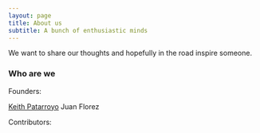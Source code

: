 ```yaml
---
layout: page
title: About us 
subtitle: A bunch of enthusiastic minds
---
```


We want to share our thoughts and hopefully in the road inspire someone.

### Who are we

Founders:

[Keith Patarroyo](https://keithpatarroyo.github.io/)
Juan Florez

Contributors:

